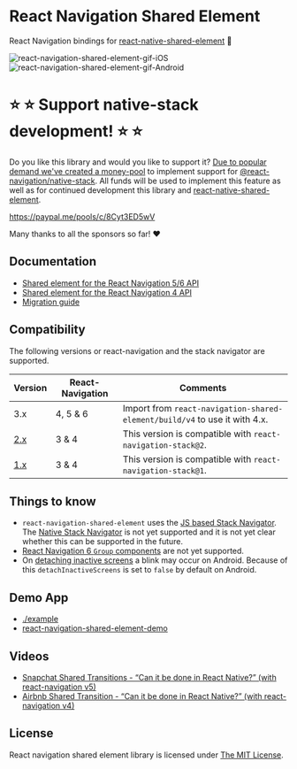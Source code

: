 # React Navigation Shared Element <!-- omit in toc -->

React Navigation bindings for [react-native-shared-element](https://github.com/IjzerenHein/react-native-shared-element) 💫

![react-navigation-shared-element-gif-iOS](rnse-ios.gif)
![react-navigation-shared-element-gif-Android](rnse-android.gif)

# ⭐️ ⭐️ Support native-stack development! ⭐️ ⭐️

Do you like this library and would you like to support it? [Due to popular demand we've created a money-pool](https://github.com/IjzerenHein/react-navigation-shared-element/issues/14) to implement support for [@react-navigation/native-stack](https://reactnavigation.org/docs/native-stack-navigator/). All funds will be used to implement this feature as well as for continued development this library and [react-native-shared-element](https://github.com/IjzerenHein/react-native-shared-element).

https://paypal.me/pools/c/8Cyt3ED5wV

Many thanks to all the sponsors so far! ❤️

## Documentation

- [Shared element for the React Navigation 5/6 API](./docs/API.md)
- [Shared element for the React Navigation 4 API](./docs/Navigation4.md)
- [Migration guide](./docs/Migration.md)

## Compatibility <!-- omit in toc -->

The following versions or react-navigation and the stack navigator are supported.

| Version                                                                       | React-Navigation | Comments                                                                                                                                                              |
| ----------------------------------------------------------------------------- | ---------------- | --------------------------------------------------------------------------------------------------------------------------------------------------------------------- |
| 3.x                                                                           | 4, 5 & 6             | Import from `react-navigation-shared-element/build/v4` to use it with 4.x. |
| [2.x](https://github.com/IjzerenHein/react-navigation-shared-element/tree/v2) | 3 & 4            | This version is compatible with `react-navigation-stack@2`.                                                                                                           |
| [1.x](https://github.com/IjzerenHein/react-navigation-shared-element/tree/v1) | 3 & 4            | This version is compatible with `react-navigation-stack@1`.                                                                                                           |

## Things to know

- `react-navigation-shared-element` uses the [JS based Stack Navigator](https://reactnavigation.org/docs/stack-navigator). The [Native Stack Navigator](https://reactnavigation.org/docs/native-stack-navigator) is not yet supported and it is not yet clear whether this can be supported in the future.
- [React Navigation 6 `Group` components](https://reactnavigation.org/docs/group/) are not yet supported.
- On [detaching inactive screens](https://reactnavigation.org/docs/stack-navigator/#detachinactivescreens) a blink may occur on Android. Because of this `detachInactiveScreens` is set to `false` by default on Android.

## Demo App

- [./example](./example)
- [react-navigation-shared-element-demo](https://github.com/IjzerenHein/react-navigation-shared-element-demo)

## Videos

- [Snapchat Shared Transitions - “Can it be done in React Native?” (with react-navigation v5)](https://www.youtube.com/watch?v=NJZfRXs7nZs)
- [Airbnb Shared Transition - “Can it be done in React Native?” (with react-navigation v4)](https://www.youtube.com/watch?v=83GNiMp-qq0)

## License

React navigation shared element library is licensed under [The MIT License](./LICENSE.md).
